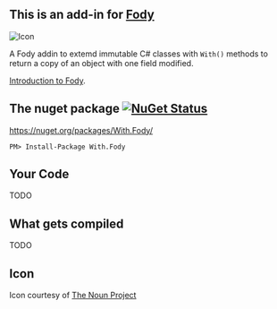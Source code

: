 ## This is an add-in for [Fody](https://github.com/Fody/Fody/) 

![Icon](https://raw.github.com/mikhailshilkov/With.Fody/master/Icons/package_icon.png)

A Fody addin to extemd immutable C# classes with `With()` methods to return a copy of an object with one field modified.

[Introduction to Fody](http://github.com/Fody/Fody/wiki/SampleUsage).

## The nuget package  [![NuGet Status](http://img.shields.io/nuget/v/With.Fody.svg?style=flat)](https://www.nuget.org/packages/With.Fody/)

https://nuget.org/packages/With.Fody/

    PM> Install-Package With.Fody
    
## Your Code

TODO

## What gets compiled

TODO

## Icon

Icon courtesy of [The Noun Project](http://thenounproject.com)